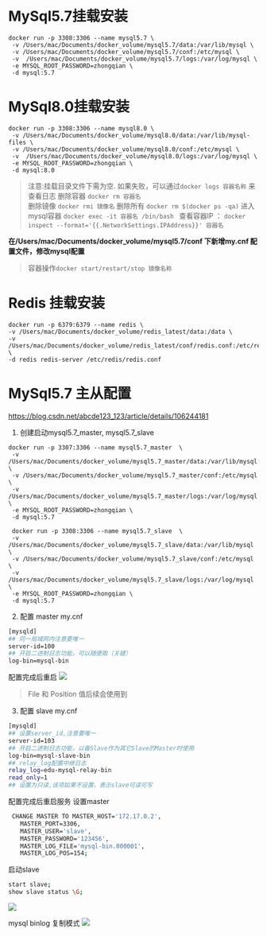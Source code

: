 # MySql5.7挂载安装

```shell
docker run -p 3308:3306 --name mysql5.7 \
 -v /Users/mac/Documents/docker_volume/mysql5.7/data:/var/lib/mysql \
 -v /Users/mac/Documents/docker_volume/mysql5.7/conf:/etc/mysql \
 -v  /Users/mac/Documents/docker_volume/mysql5.7/logs:/var/log/mysql \
 -e MYSQL_ROOT_PASSWORD=zhongqian \
 -d mysql:5.7 
```

# MySql8.0挂载安装

```shell
docker run -p 3308:3306 --name mysql8.0 \
 -v /Users/mac/Documents/docker_volume/mysql8.0/data:/var/lib/mysql-files \
 -v /Users/mac/Documents/docker_volume/mysql8.0/conf:/etc/mysql \
 -v  /Users/mac/Documents/docker_volume/mysql8.0/logs:/var/log/mysql \
 -e MYSQL_ROOT_PASSWORD=zhongqian \
 -d mysql:8.0 
```

> 注意:挂载目录文件下需为空. 如果失败，可以通过`docker logs 容器名称`  来查看日志
> 删除容器 `docker rm 容器名`  
> 删除镜像 `docker rmi 镜像名`
> 删除所有 `docker rm $(docker ps -qa)`
> 进入mysql容器 `docker exec -it 容器名 /bin/bash `
> 查看容器IP ： `docker inspect --format='{{.NetworkSettings.IPAddress}}' 容器名`

**在/Users/mac/Documents/docker_volume/mysql5.7/conf  下新增my.cnf 配置文件，修改mysql配置**

> 容器操作`docker start/restart/stop 镜像名称`

# Redis 挂载安装

```shell
docker run -p 6379:6379 --name redis \
-v /Users/mac/Documents/docker_volume/redis_latest/data:/data \
-v /Users/mac/Documents/docker_volume/redis_latest/conf/redis.conf:/etc/redis/redis.conf \
-d redis redis-server /etc/redis/redis.conf
```


# MySql5.7 主从配置

https://blog.csdn.net/abcde123_123/article/details/106244181

1. 创建启动mysql5.7_master, mysql5.7_slave
```
docker run -p 3307:3306 --name mysql5.7_master  \
 -v /Users/mac/Documents/docker_volume/mysql5.7_master/data:/var/lib/mysql \
 -v /Users/mac/Documents/docker_volume/mysql5.7_master/conf:/etc/mysql \
 -v  /Users/mac/Documents/docker_volume/mysql5.7_master/logs:/var/log/mysql \
 -e MYSQL_ROOT_PASSWORD=zhongqian \
 -d mysql:5.7 
```

```
 docker run -p 3308:3306 --name mysql5.7_slave  \
 -v /Users/mac/Documents/docker_volume/mysql5.7_slave/data:/var/lib/mysql \
 -v /Users/mac/Documents/docker_volume/mysql5.7_slave/conf:/etc/mysql \
 -v  /Users/mac/Documents/docker_volume/mysql5.7_slave/logs:/var/log/mysql \
 -e MYSQL_ROOT_PASSWORD=zhongqian \
 -d mysql:5.7 
 ```

 2. 配置 master my.cnf
```bash
[mysqld]
## 同一局域网内注意要唯一
server-id=100
## 开启二进制日志功能，可以随便取（关键）
log-bin=mysql-bin
```
配置完成后重启
 ![](2020-10-30-10-13-10.png)
 
> File 和 Position 值后续会使用到

3. 配置 slave my.cnf
```bash
[mysqld]
## 设置server_id,注意要唯一
server-id=103
## 开启二进制日志功能，以备Slave作为其它Slave的Master时使用
log-bin=mysql-slave-bin
## relay_log配置中继日志
relay_log=edu-mysql-relay-bin
read_only=1
## 设置为只读,该项如果不设置，表示slave可读可写
```
配置完成后重启服务
设置master
```bash
 CHANGE MASTER TO MASTER_HOST='172.17.0.2',
　　MASTER_PORT=3306,
　　MASTER_USER='slave',
　　MASTER_PASSWORD='123456',
　　MASTER_LOG_FILE='mysql-bin.000001',
　　MASTER_LOG_POS=154; 
```
启动slave
```bash
start slave;
show slave status \G;
```
![](2020-10-30-10-25-19.png)


mysql binlog 复制模式
![](2020-11-01-17-23-29.png)




























































